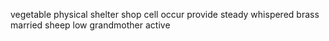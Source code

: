 vegetable physical shelter shop cell occur provide steady whispered brass married sheep low grandmother active